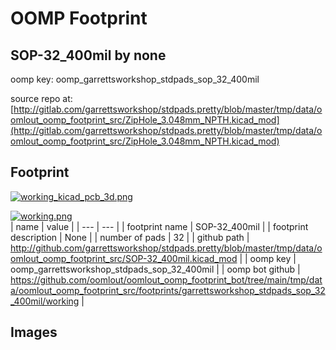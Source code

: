 # OOMP Footprint  
## SOP-32_400mil  by none  
  
oomp key: oomp_garrettsworkshop_stdpads_sop_32_400mil  
  
source repo at: [http://gitlab.com/garrettsworkshop/stdpads.pretty/blob/master/tmp/data/oomlout_oomp_footprint_src/ZipHole_3.048mm_NPTH.kicad_mod](http://gitlab.com/garrettsworkshop/stdpads.pretty/blob/master/tmp/data/oomlout_oomp_footprint_src/ZipHole_3.048mm_NPTH.kicad_mod)  
## Footprint  
  
[![working_kicad_pcb_3d.png](working_kicad_pcb_3d_600.png)](working_kicad_pcb_3d.png)  
  
[![working.png](working_600.png)](working.png)  
| name | value | 
| --- | --- | 
| footprint name | SOP-32_400mil | 
| footprint description | None | 
| number of pads | 32 | 
| github path | http://github.com/garrettsworkshop/stdpads.pretty/blob/master/tmp/data/oomlout_oomp_footprint_src/SOP-32_400mil.kicad_mod | 
| oomp key | oomp_garrettsworkshop_stdpads_sop_32_400mil | 
| oomp bot github | https://github.com/oomlout/oomlout_oomp_footprint_bot/tree/main/tmp/data/oomlout_oomp_footprint_src/footprints/garrettsworkshop_stdpads_sop_32_400mil/working | 
## Images  
